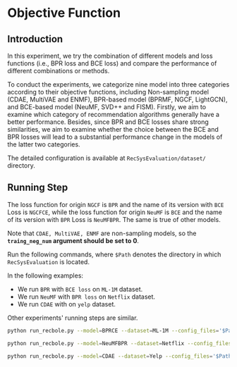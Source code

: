 # Objective Function

## Introduction

In this experiment,  we try the combination of different models and loss functions (i.e., BPR loss and BCE loss) and compare the performance of different combinations or methods.

To conduct the experiments, we categorize nine model into three categories according to their objective functions, including Non-sampling model (CDAE, MultiVAE and ENMF), BPR-based model (BPRMF, NGCF, LightGCN), and BCE-based model (NeuMF, SVD++ and FISM). Firstly, we aim to examine which category of recommendation algorithms generally have a better performance. Besides, since BPR and BCE losses share strong similarities, we aim to examine whether the choice between the BCE and BPR losses will lead to a substantial performance change in the models of the latter two categories.

The detailed configuration is available at `RecSysEvaluation/dataset/` directory. 

## Running Step

The loss function for origin `NGCF` is `BPR` and the name of its version with `BCE` Loss is `NGCFCE`, while the loss function for origin `NeuMF` is `BCE` and the name of its version with `BPR` Loss is `NeuMFBPR`. The same is true of other models.

Note that `CDAE, MultiVAE, ENMF` are non-sampling models, so the **`traing_neg_num` argument should be set to 0**.

Run the following commands, where `$Path` denotes the directory in which `RecSysEvaluation` is located.

In the following examples: 

- We run `BPR` with `BCE loss` on `ML-1M` dataset.
- We run `NeuMF` with `BPR loss` on `Netflix` dataset.
- We run `CDAE` with on `yelp` dataset.

Other experiments' running steps are similar.

```bash
python run_recbole.py --model=BPRCE --dataset=ML-1M --config_files='$Path/RecSysEvaluation/dataset/ML-1M.yaml RecSysEvaluation/experiment/objective_function/hyper_parameters/ML-1M/BPRCE.yaml'

python run_recbole.py --model=NeuMFBPR --dataset=Netflix --config_files='$Path/RecSysEvaluation/dataset/Netflix.yaml RecSysEvaluation/experiment/objective_function/hyper_parameters/Netflix/NeuMFBPR.yaml' 

python run_recbole.py --model=CDAE --dataset=Yelp --config_files='$Path/RecSysEvaluation/dataset/Yelp.yaml RecSysEvaluation/experiment/objective_function/hyper_parameters/Yelp/CDAE.yaml' --training_neg_num=0
```









   

   